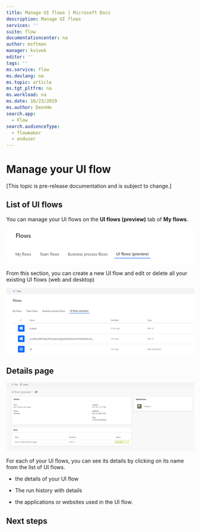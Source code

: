 ```yaml
---
title: Manage UI flows | Microsoft Docs
description: Manage UI flows
services: ''
suite: flow
documentationcenter: na
author: msftman
manager: kvivek
editor: ''
tags: ''
ms.service: flow
ms.devlang: na
ms.topic: article
ms.tgt_pltfrm: na
ms.workload: na
ms.date: 10/23/2019
ms.author: DeonHe
search.app: 
  - Flow
search.audienceType: 
  - flowmaker
  - enduser
---
```


# Manage your UI flow

[This topic is pre-release documentation and is subject to change.]



## List of UI flows

You can manage your UI flows on the **UI flows (preview)** tab of **My flows**.

![](../media/manage-ui-flows/71580bf4e2057f98bceb715eb0098771.png)

From this section, you can create a new UI flow and edit or delete all your
existing UI flows (web and desktop)

![](../media/manage-ui-flows/096f65478c34e94e02bf0ab56bcdb598.png)

## Details page

![](../media/manage-ui-flows/dcc6b542e35a62ccc9ad6b3e335a8ae0.png)

For each of your UI flows, you can see its details by clicking on its name from
the list of UI flows.

-   the details of your UI flow

-   The run history with details

-   the applications or websites used in the UI flow.


## Next steps


